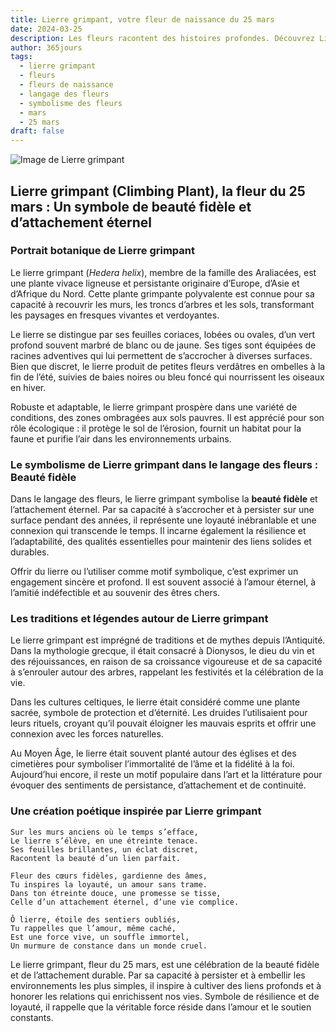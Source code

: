```yaml
---
title: Lierre grimpant, votre fleur de naissance du 25 mars
date: 2024-03-25
description: Les fleurs racontent des histoires profondes. Découvrez Lierre grimpant, votre fleur de naissance du 25 mars, ses symboles et récits fascinants. Plongez dans sa signification et son langage unique dans l'art floral.
author: 365jours
tags:
  - lierre grimpant
  - fleurs
  - fleurs de naissance
  - langage des fleurs
  - symbolisme des fleurs
  - mars
  - 25 mars
draft: false
---
```



![Image de Lierre grimpant](https://cdn.pixabay.com/photo/2016/06/12/22/30/wall-1453158_1280.jpg#center)


## Lierre grimpant (Climbing Plant), la fleur du 25 mars : Un symbole de beauté fidèle et d’attachement éternel

### Portrait botanique de Lierre grimpant

Le lierre grimpant (_Hedera helix_), membre de la famille des Araliacées, est une plante vivace ligneuse et persistante originaire d’Europe, d’Asie et d’Afrique du Nord. Cette plante grimpante polyvalente est connue pour sa capacité à recouvrir les murs, les troncs d’arbres et les sols, transformant les paysages en fresques vivantes et verdoyantes.

Le lierre se distingue par ses feuilles coriaces, lobées ou ovales, d’un vert profond souvent marbré de blanc ou de jaune. Ses tiges sont équipées de racines adventives qui lui permettent de s’accrocher à diverses surfaces. Bien que discret, le lierre produit de petites fleurs verdâtres en ombelles à la fin de l’été, suivies de baies noires ou bleu foncé qui nourrissent les oiseaux en hiver.

Robuste et adaptable, le lierre grimpant prospère dans une variété de conditions, des zones ombragées aux sols pauvres. Il est apprécié pour son rôle écologique : il protège le sol de l’érosion, fournit un habitat pour la faune et purifie l’air dans les environnements urbains.

### Le symbolisme de Lierre grimpant dans le langage des fleurs : Beauté fidèle

Dans le langage des fleurs, le lierre grimpant symbolise la **beauté fidèle** et l’attachement éternel. Par sa capacité à s’accrocher et à persister sur une surface pendant des années, il représente une loyauté inébranlable et une connexion qui transcende le temps. Il incarne également la résilience et l’adaptabilité, des qualités essentielles pour maintenir des liens solides et durables.

Offrir du lierre ou l’utiliser comme motif symbolique, c’est exprimer un engagement sincère et profond. Il est souvent associé à l’amour éternel, à l’amitié indéfectible et au souvenir des êtres chers.

### Les traditions et légendes autour de Lierre grimpant

Le lierre grimpant est imprégné de traditions et de mythes depuis l’Antiquité. Dans la mythologie grecque, il était consacré à Dionysos, le dieu du vin et des réjouissances, en raison de sa croissance vigoureuse et de sa capacité à s’enrouler autour des arbres, rappelant les festivités et la célébration de la vie.

Dans les cultures celtiques, le lierre était considéré comme une plante sacrée, symbole de protection et d’éternité. Les druides l’utilisaient pour leurs rituels, croyant qu’il pouvait éloigner les mauvais esprits et offrir une connexion avec les forces naturelles.

Au Moyen Âge, le lierre était souvent planté autour des églises et des cimetières pour symboliser l’immortalité de l’âme et la fidélité à la foi. Aujourd’hui encore, il reste un motif populaire dans l’art et la littérature pour évoquer des sentiments de persistance, d’attachement et de continuité.

### Une création poétique inspirée par Lierre grimpant

```
Sur les murs anciens où le temps s’efface,  
Le lierre s’élève, en une étreinte tenace.  
Ses feuilles brillantes, un éclat discret,  
Racontent la beauté d’un lien parfait.  

Fleur des cœurs fidèles, gardienne des âmes,  
Tu inspires la loyauté, un amour sans trame.  
Dans ton étreinte douce, une promesse se tisse,  
Celle d’un attachement éternel, d’une vie complice.  

Ô lierre, étoile des sentiers oubliés,  
Tu rappelles que l’amour, même caché,  
Est une force vive, un souffle immortel,  
Un murmure de constance dans un monde cruel.  
```

Le lierre grimpant, fleur du 25 mars, est une célébration de la beauté fidèle et de l’attachement durable. Par sa capacité à persister et à embellir les environnements les plus simples, il inspire à cultiver des liens profonds et à honorer les relations qui enrichissent nos vies. Symbole de résilience et de loyauté, il rappelle que la véritable force réside dans l’amour et le soutien constants.



